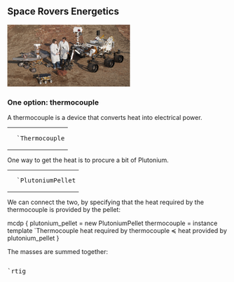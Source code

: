 
## Space Rovers Energetics


<img src="space_rovers.small.jpg" style='width: 20em'/>

### One option: thermocouple

A thermocouple is a device that converts heat into electrical power.

<table><tr><td>
    <pre class="mcdp" id="Thermocouple" label='Thermocouple.mcdp'></pre>
</td><td>
    <pre class="ndp_graph_templatized_labeled">`Thermocouple</pre>
</td></tr>
</table>


One way to get the heat is to procure a bit of Plutonium.

<table>
  <tr>
    <td>
      <pre class="mcdp" id="PlutoniumPellet" label='PlutoniumPellet.mcdp'></pre>
    </td><td>
      <pre class="ndp_graph_templatized_labeled">`PlutoniumPellet</pre>
    </td>
  </tr>
</table>

We can connect the two, by specifying that the heat required by the 
thermocouple is provided by the pellet:

<p>
  <img class="ndp_graph_enclosed" id="plutonium_plus_thermocouple" enclosed="false">mcdp {
    plutonium_pellet = new PlutoniumPellet
    thermocouple = instance template `Thermocouple
    heat required by thermocouple ≼ heat provided by plutonium_pellet
  }</img>
</p>
 

The masses are summed together:

<pre class="mcdp" id='rtig'></pre>

<pre class="ndp_graph_enclosed">`rtig</pre>
